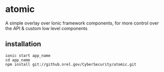 # atomic
A simple overlay over Ionic framework components, for more control over the API &amp; custom low level components
## installation
    ionic start app_name
    cd app_name
    npm install git://github.nrel.gov/CyberSecurity/atomic.git
